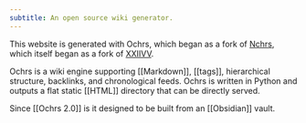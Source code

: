 ```yaml
---
subtitle: An open source wiki generator.
---
```

This website is generated with Ochrs, which began as a fork of [Nchrs](https://nchrs.xyz), which itself began as a fork of [XXIIVV](https://wiki.xxiivv.com/site/home.html).

Ochrs is a wiki engine supporting [[Markdown]], [[tags]], hierarchical structure, backlinks, and chronological feeds.  Ochrs is written in Python and outputs a flat static [[HTML]] directory that can be directly served.

Since [[Ochrs 2.0]] is it designed to be built from an [[Obsidian]] vault.